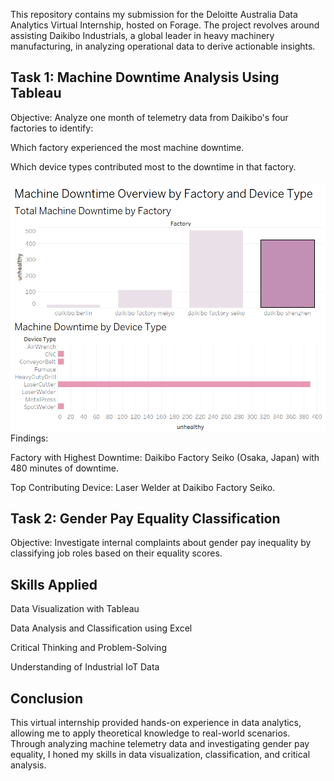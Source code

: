 This repository contains my submission for the Deloitte Australia Data Analytics Virtual Internship, hosted on Forage. The project revolves around assisting Daikibo Industrials, a global leader in heavy machinery manufacturing, in analyzing operational data to derive actionable insights.
<br/>

## Task 1: Machine Downtime Analysis Using Tableau
Objective:
Analyze one month of telemetry data from Daikibo's four factories to identify:

Which factory experienced the most machine downtime.

Which device types contributed most to the downtime in that factory.
<br/> 
<br/>
![desktop](https://github.com/Shriyaak/Deloitte-Virtual-Internship-Daikibo-Data-Analysis/blob/edb117a6989213867c48e497ba773eda95495e4e/Tableau_Dashboard1.png)
Findings:

Factory with Highest Downtime: Daikibo Factory Seiko (Osaka, Japan) with 480 minutes of downtime.

Top Contributing Device: Laser Welder at Daikibo Factory Seiko.

## Task 2:  Gender Pay Equality Classification
Objective:
Investigate internal complaints about gender pay inequality by classifying job roles based on their equality scores.

## Skills Applied
Data Visualization with Tableau

Data Analysis and Classification using Excel

Critical Thinking and Problem-Solving

Understanding of Industrial IoT Data


## Conclusion
This virtual internship provided hands-on experience in data analytics, allowing me to apply theoretical knowledge to real-world scenarios. Through analyzing machine telemetry data and investigating gender pay equality, I honed my skills in data visualization, classification, and critical analysis.
